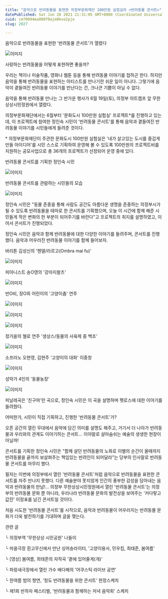 ```yaml
---
title: "음악으로 반려동물을 표현한 의정부문화재단 100만원 실험실의 <반려동물 콘서트>"
datePublished: Sat Jun 26 2021 21:31:05 GMT+0000 (Coordinated Universal Time)
cuid: cm70094ma000f0ajm0kve2pje
slug: 2027

---
```



음악으로 반려동물을 표현한 '반려동물 콘서트'가 열렸다

![이미지](https://cdn.hashnode.com/res/hashnode/image/upload/v1739249483028/af282eb1-5cd0-4ca6-99ee-390725339673.jpeg)

사랑하는 반려동물을 어떻게 표현하면 좋을까?

우리는 책이나 미술작품, 영화나 웹툰 등을 통해 반려동물 이야기를 접하곤 한다. 하지만 음악을 통해 반려동물을 표현하는 아티스트를 만나기란 쉬운 일이 아니다. 그렇기에 음악이 곁들여진 반려동물 이야기를 만난다는 건, 크나큰 기쁨이 아닐 수 없다.

음악을 통해 반려동물 만나는 그 반가운 행사가 6월 19일(토), 의정부 아트캠프 앞 무한상상시민정원에서 열렸다.

의정부문화재단에서는 6월부터 '문화도시 100만원 실험실' 프로젝트*를 진행하고 있는데, 이 프로젝트에 참여한 정인숙 시민이 '반려동물 콘서트'를 통해 음악과 곁들여진 반려동물 이야기를 시민들에게 들려준 것이다.

* 의정부문화재단이 주관한 문화도시 100만원 실험실은 '내가 살고있는 도시를 즐겁게 만들 아이디어'를 시민 스스로 기획하여 운영해 볼 수 있도록 100만원의 프로젝트비를 지원하는 공모사업으로 총 36개의 프로젝트가 선정되어 운영 중에 있다.

반려동물 콘서트를 기획한 정인숙 시민

![이미지](https://cdn.hashnode.com/res/hashnode/image/upload/v1739249485604/b0847ec9-7c33-4f78-ac4a-4628a4368df6.jpeg)

반려동물 콘서트를 관람하는 시민들의 모습

![이미지](https://cdn.hashnode.com/res/hashnode/image/upload/v1739249488116/f69356eb-a6b5-4498-9f13-f37344efe9ac.jpeg)

정인숙 시민은 "동물 존중을 통해 사람도 공간도 아름다운 생명을 존중하는 의정부시가 될 수 있도록 반려동물을 테마로 한 콘서트를 기획했으며, 오늘 이 시간에 함께 해준 시민들게 작은 변화의 한 부분이 되어주기를 바란다"고 프로젝트의 취지를 설명하였고, 이어서 콘서트가 진행되었다.

정인숙 시민은 음악과 함께 반려동물에 대한 다양한 이야기를 들려주며, 콘서트를 진행했다. 음악과 어우러진 반려동물 이야기를 함께 들어보자.

바리톤 김성신의 '헨델/라르고(Ombra mai fu)'

![이미지](https://cdn.hashnode.com/res/hashnode/image/upload/v1739249490947/c246158a-4463-4d55-a6e2-93b5fae6ad90.jpeg)

피아니스트 송O영의 '강아지왈츠'

![이미지](https://cdn.hashnode.com/res/hashnode/image/upload/v1739249493311/15e6d641-b003-4ed4-a6f0-fb826f7b5c9e.jpeg)

반O비, 장O희 어린이의 '고양이춤' 연주

![이미지](https://cdn.hashnode.com/res/hashnode/image/upload/v1739249496042/0bfaafab-c60f-46f4-b850-6b2ca826ab07.jpeg)

![이미지](https://cdn.hashnode.com/res/hashnode/image/upload/v1739249499315/68643b70-14cc-45c1-ac04-3581aa0b7814.jpeg)

![이미지](https://cdn.hashnode.com/res/hashnode/image/upload/v1739249502156/da537907-c0a2-41c3-ac87-d303457bf2f3.jpeg)

정가을의 첼로 연주 '생상스/동물의 사육제 중 백조'

![이미지](https://cdn.hashnode.com/res/hashnode/image/upload/v1739249505099/bb3652e6-aa82-4157-9ebf-efd0cc4fc0e2.jpeg)

소프라노 오현영, 김현주 '고양이의 대화' 이중창

![이미지](https://cdn.hashnode.com/res/hashnode/image/upload/v1739249507728/36897f58-2272-4e19-95e8-34c219292a06.jpeg)

성악가 4인의 '동물농장'

![이미지](https://cdn.hashnode.com/res/hashnode/image/upload/v1739249510352/ca6e2b02-001f-4b07-a7e3-f5e3a2127ad0.jpeg)

피날레곡은 '친구여'란 곡으로, 정인숙 시민은 이 곡을 설명하며 펫로스에 대한 이야기를 들려줬다.

어떠한가, 시민이 직접 기획하고, 진행한 '반려동물 콘서트'가?

오픈 공간의 열린 무대에서 음악에 담긴 의미를 설명도 해주고, 거기서 더 나아가 반려동물과 우리와의 관계도 이야기하는 콘서트... 이야말로 살아숨쉬는 예술의 생생한 현장이 아닐까!

콘서트를 기획한 정인숙 시민은 "함께 살던 반려동물의 노화로 이별의 순간이 올때까지 반려동물을 끝까지 보살펴주는 책임있는 반려인이 되어달라"는 당부의 인사말로 반려동물 콘서트를 마무리 했다.

필자는 이번에 의정부에서 열린 '반려동물 콘서트'처럼 음악으로 반려동물을 표현한 콘서트를 자주 만나지 못했다. 다른 예술분야 못지않게 인간의 풍부한 감성을 담아내는 음악과 반려동물의 만남!... 의정부 무한상상시민정원에서 열린 '반려동물 콘서트'는 의정부의 반려동물 문화 뿐 아니라, 우리나라 반려동물 문화의 발전상을 보여주는 '커다랗고 값진' 이정표를 남긴 콘서트일 것이다.

처음 시도한 '반려동물 콘서트'를 시작으로, 음악과 반려동물이 어우러지는 반려동물 문화가 더욱 발전하기를 기대하며 글을 맺는다.

관련 글

└ 의정부역 '무한상상 시민공원' 나들이

└ 마을극장 흰고무신에서 만난 싱어송라이터, '고양이용사, 민우킴, 최태준, 봄여름'

└ [영상] 봄여름, 최태준의 자작곡 '곁에 있어줄게(개)'

└ 파랑새극장에서 열린 가수 배다해의 '어쿠스틱 라이브 공연'

└ 한여름 밤의 향연, '청도 반려동물을 위한 콘서트' 현장스케치

└ 제1회 반하자 페스티벌, '반려동물과 함께하는 저녁 음악회' 스케치